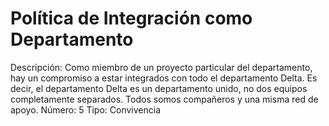 # Política de Integración como Departamento

Descripción: Como miembro de un proyecto particular del departamento, hay un compromiso a estar integrados con todo el departamento Delta. Es decir, el departamento Delta es un departamento unido, no dos equipos completamente separados. Todos somos compañeros y una misma red de apoyo.
Número: 5
Tipo: Convivencia